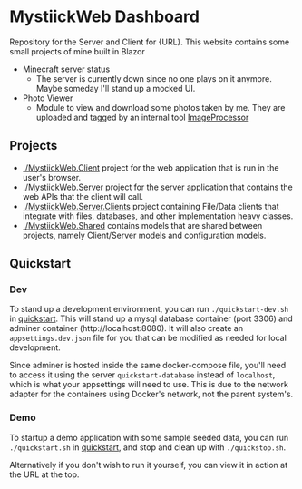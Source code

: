 # MystiickWeb Dashboard
Repository for the Server and Client for {URL}. This website contains some small projects of mine built in Blazor
 - Minecraft server status
    - The server is currently down since no one plays on it anymore. Maybe someday I'll stand up a mocked UI.
 - Photo Viewer
    - Module to view and download some photos taken by me. They are uploaded and tagged by an internal tool [ImageProcessor](https://github.com/Mystiick/ImageProcessor)

## Projects
 - [./MystiickWeb.Client](./MystiickWeb.Client) project for the web application that is run in the user's browser.
 - [./MystiickWeb.Server](./MystiickWeb.Server) project for the server application that contains the web APIs that the client will call.
 - [./MystiickWeb.Server.Clients](./MystiickWeb.Server.Clients) project containing File/Data clients that integrate with files, databases, and other implementation heavy classes.
 - [./MystiickWeb.Shared](./MystiickWeb.Shared) contains models that are shared between projects, namely Client/Server models and configuration models.

## Quickstart
### Dev
To stand up a development environment, you can run `./quickstart-dev.sh` in [quickstart](./quickstart/). This will stand up a mysql database container (port 3306) and adminer container (http://localhost:8080). It will also create an `appsettings.dev.json` file for you that can be modified as needed for local development.

Since adminer is hosted inside the same docker-compose file, you'll need to access it using the server `quickstart-database` instead of `localhost`, which is what your appsettings will need to use. This is due to the network adapter for the containers using Docker's network, not the parent system's.

### Demo
To startup a demo application with some sample seeded data, you can run `./quickstart.sh` in [quickstart](./quickstart/), and stop and clean up with `./quickstop.sh`.

Alternatively if you don't wish to run it yourself, you can view it in action at the URL at the top.